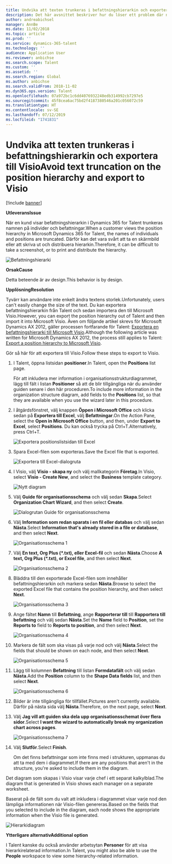 ```yaml
---
title: Undvika att texten trunkeras i befattningshierarkin och exportera till Visio
description: Det här avsnittet beskriver hur du löser ett problem där namnen på personer och befattningar trunkeras när kunder visar befattningshierarkin i Microsoft Dynamics 365 for Talent. Texttrunkering kan göra det svårt att ta en skärmbild eller skriva ut hierarkin.
author: andreabichsel
manager: AnnBe
ms.date: 11/02/2018
ms.topic: article
ms.prod: ''
ms.service: dynamics-365-talent
ms.technology: ''
audience: Application User
ms.reviewer: anbichse
ms.search.scope: Talent
ms.custom: ''
ms.assetid: ''
ms.search.region: Global
ms.author: anbichse
ms.search.validFrom: 2018-11-02
ms.dyn365.ops.version: Talent
ms.openlocfilehash: 07a972bc1c6dd4076932248edb314992cb7297e5
ms.sourcegitcommit: 45f8cea6ac75bd2f4187380546a201c056072c59
ms.translationtype: HT
ms.contentlocale: sv-SE
ms.lasthandoff: 07/12/2019
ms.locfileid: "1741831"
---
```

# <a name="avoid-text-truncation-on-the-position-hierarchy-and-export-to-visio"></a><span data-ttu-id="06a74-104">Undvika att texten trunkeras i befattningshierarkin och exportera till Visio</span><span class="sxs-lookup"><span data-stu-id="06a74-104">Avoid text truncation on the position hierarchy and export to Visio</span></span>

[!include [banner](includes/banner.md)]

<span data-ttu-id="06a74-105">**Utleverans**</span><span class="sxs-lookup"><span data-stu-id="06a74-105">**Issue**</span></span>

<span data-ttu-id="06a74-106">När en kund visar befattningshierarkin i Dynamics 365 for Talent trunkeras namnen på individer och befattningar.</span><span class="sxs-lookup"><span data-stu-id="06a74-106">When a customer views the position hierarchy in Microsoft Dynamics 365 for Talent, the names of individuals and positions are truncated.</span></span> <span data-ttu-id="06a74-107">Därför kan det vara svårt att ta en skärmbild eller att skriva ut och distribuera hierarkin.</span><span class="sxs-lookup"><span data-stu-id="06a74-107">Therefore, it can be difficult to take a screenshot, or to print and distribute the hierarchy.</span></span>

![Befattningshierarki](media/position-h.png)

<span data-ttu-id="06a74-109">**Orsak**</span><span class="sxs-lookup"><span data-stu-id="06a74-109">**Cause**</span></span>

<span data-ttu-id="06a74-110">Detta beteende är av design.</span><span class="sxs-lookup"><span data-stu-id="06a74-110">This behavior is by design.</span></span>

<span data-ttu-id="06a74-111">**Upplösning**</span><span class="sxs-lookup"><span data-stu-id="06a74-111">**Resolution**</span></span>

<span data-ttu-id="06a74-112">Tyvärr kan användare inte enkelt ändra textens storlek.</span><span class="sxs-lookup"><span data-stu-id="06a74-112">Unfortunately, users can't easily change the size of the text.</span></span> <span data-ttu-id="06a74-113">Du kan exportera befattningshierarkin från Talent och sedan importera den till Microsoft Visio.</span><span class="sxs-lookup"><span data-stu-id="06a74-113">However, you can export the position hierarchy out of Talent and then import it into Microsoft Visio.</span></span> <span data-ttu-id="06a74-114">Även om följande artikel skrevs för Microsoft Dynamics AX 2012, gäller processen fortfarande för Talent: [Exportera en befattningshierarki till Microsoft Visio](https://docs.microsoft.com/dynamicsax-2012/appuser-itpro/export-a-position-hierarchy-to-microsoft-visio).</span><span class="sxs-lookup"><span data-stu-id="06a74-114">Although the following article was written for Microsoft Dynamics AX 2012, the process still applies to Talent: [Export a position hierarchy to Microsoft Visio](https://docs.microsoft.com/dynamicsax-2012/appuser-itpro/export-a-position-hierarchy-to-microsoft-visio).</span></span>

<span data-ttu-id="06a74-115">Gör så här för att exportera till Visio.</span><span class="sxs-lookup"><span data-stu-id="06a74-115">Follow these steps to export to Visio.</span></span>

1. <span data-ttu-id="06a74-116">I Talent, öppna listsidan **positioner**.</span><span class="sxs-lookup"><span data-stu-id="06a74-116">In Talent, open the **Positions** list page.</span></span>

    <span data-ttu-id="06a74-117">För att inkludera mer information i organisationsstrukturdiagrammet, lägg till fält i listan **Positioner** så att de blir tillgängliga när du använder guiden senare i den här proceduren.</span><span class="sxs-lookup"><span data-stu-id="06a74-117">To include more information in the organization structure diagram, add fields to the **Positions** list, so that they are available when you use the wizard later in this procedure.</span></span>

2. <span data-ttu-id="06a74-118">I åtgärdsfönstret, välj knappen **Öppen i Microsoft Office** och klicka sedan på **Exportera till Excel**, välj **Befattningar**.</span><span class="sxs-lookup"><span data-stu-id="06a74-118">On the Action Pane, select the **Open in Microsoft Office** button, and then, under **Export to Excel**, select **Positions**.</span></span> <span data-ttu-id="06a74-119">Du kan också trycka på Ctrl+T.</span><span class="sxs-lookup"><span data-stu-id="06a74-119">Alternatively, press Ctrl+T.</span></span>

    ![Exportera positionslistsidan till Excel](media/org-admin.png)

3. <span data-ttu-id="06a74-121">Spara Excel-filen som exporteras.</span><span class="sxs-lookup"><span data-stu-id="06a74-121">Save the Excel file that is exported.</span></span>

    ![Exportera till Excel-dialogruta](media/export-excel.png)

4. <span data-ttu-id="06a74-123">I Visio, välj **Visio - skapa ny** och välj mallkategorin **Företag**.</span><span class="sxs-lookup"><span data-stu-id="06a74-123">In Visio, select **Visio - Create New**, and select the **Business** template category.</span></span>

    ![Nytt diagram](media/new.png)

5. <span data-ttu-id="06a74-125">Välj **Guide för organisationsschema** och välj sedan **Skapa**.</span><span class="sxs-lookup"><span data-stu-id="06a74-125">Select **Organization Chart Wizard**, and then select **Create**.</span></span>

    ![Dialogrutan Guide för organisationsschema](media/orgchart-wizard.png)

6. <span data-ttu-id="06a74-127">Välj **Information som redan sparats i en fil eller databas** och välj sedan **Nästa**.</span><span class="sxs-lookup"><span data-stu-id="06a74-127">Select **Information that's already stored in a file or database**, and then select **Next**.</span></span>

    ![Organisationsschema 1](media/orgchart-wizard7.png)

7. <span data-ttu-id="06a74-129">Välj **En text, Org Plus (\*.txt), eller Excel-fil** och sedan **Nästa**.</span><span class="sxs-lookup"><span data-stu-id="06a74-129">Choose **A text, Org Plus (\*.txt), or Excel file**, and then select **Next**.</span></span>

    ![Organisationsschema 2](media/orgchart-wizard3.png)

8. <span data-ttu-id="06a74-131">Bläddra till den exporterade Excel-filen som innehåller befattningshierarkin och markera sedan **Nästa**.</span><span class="sxs-lookup"><span data-stu-id="06a74-131">Browse to select the exported Excel file that contains the position hierarchy, and then select **Next**.</span></span>

    ![Organisationsschema 3](media/orgchart-wizard2.png)

9. <span data-ttu-id="06a74-133">Ange fältet **Namn** till **Befattning**, ange **Rapporterar till** till **Rapportera till befattning** och välj sedan **Nästa**.</span><span class="sxs-lookup"><span data-stu-id="06a74-133">Set the **Name** field to **Position**, set the **Reports to** field to **Reports to position**, and then select **Next**.</span></span>

    ![Organisationsschema 4](media/orgchart-wizard1.png)

10. <span data-ttu-id="06a74-135">Markera de fält som ska visas på varje nod och välj **Nästa**.</span><span class="sxs-lookup"><span data-stu-id="06a74-135">Select the fields that should be shown on each node, and then select **Next**.</span></span>

    ![Organisationsschema 5](media/orgchart-wizard5.png)

11. <span data-ttu-id="06a74-137">Lägg till kolumnen **Befattning** till listan **Formdatafält** och välj sedan **Nästa**.</span><span class="sxs-lookup"><span data-stu-id="06a74-137">Add the **Position** column to the **Shape Data fields** list, and then select **Next**.</span></span>

    ![Organisationsschema 6](media/orgchart-wizard6.png)

12. <span data-ttu-id="06a74-139">Bilder är inte tillgängliga för tillfället.</span><span class="sxs-lookup"><span data-stu-id="06a74-139">Pictures aren't currently available.</span></span> <span data-ttu-id="06a74-140">Därför på nästa sida välj **Nästa**.</span><span class="sxs-lookup"><span data-stu-id="06a74-140">Therefore, on the next page, select **Next**.</span></span>
13. <span data-ttu-id="06a74-141">Välj **Jag vill att guiden ska dela upp organisationsschemat över flera sidor**.</span><span class="sxs-lookup"><span data-stu-id="06a74-141">Select **I want the wizard to automatically break my organization chart across pages**.</span></span>

    ![Organisationsschema 7](media/orgchart-wizard4.png)

14. <span data-ttu-id="06a74-143">Välj **Slutför**.</span><span class="sxs-lookup"><span data-stu-id="06a74-143">Select **Finish**.</span></span>

    <span data-ttu-id="06a74-144">Om det finns befattningar som inte finns med i strukturen, uppmanas du att ta med dem i diagrammet.</span><span class="sxs-lookup"><span data-stu-id="06a74-144">If there are any positions that aren't in the structure, you're asked to include them in the diagram.</span></span>

<span data-ttu-id="06a74-145">Det diagram som skapas i Visio visar varje chef i ett separat kalkylblad.</span><span class="sxs-lookup"><span data-stu-id="06a74-145">The diagram that is generated in Visio shows each manager on a separate worksheet.</span></span>

<span data-ttu-id="06a74-146">Baserat på de fält som du valt att inkludera i diagrammet visar varje nod den lämpliga informationen när Visio-filen genereras.</span><span class="sxs-lookup"><span data-stu-id="06a74-146">Based on the fields that you selected to include in the diagram, each node shows the appropriate information when the Visio file is generated.</span></span>

![Hierarkidiagram](media/hierarchy.png)

<span data-ttu-id="06a74-148">**Ytterligare alternativ**</span><span class="sxs-lookup"><span data-stu-id="06a74-148">**Additional option**</span></span>

<span data-ttu-id="06a74-149">I Talent kanske du också använder arbetsytan **Personer** för att visa hierarkirelaterad information.</span><span class="sxs-lookup"><span data-stu-id="06a74-149">In Talent, you might also be able to use the **People** workspace to view some hierarchy-related information.</span></span>
